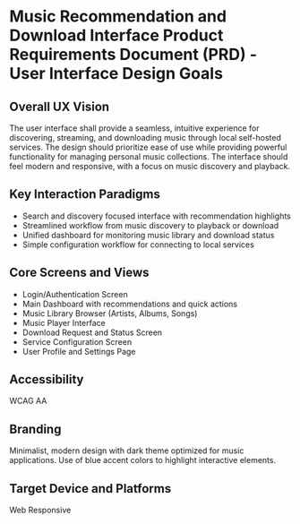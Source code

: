 # Music Recommendation and Download Interface Product Requirements Document (PRD) - User Interface Design Goals

## Overall UX Vision

The user interface shall provide a seamless, intuitive experience for discovering, streaming, and downloading music through local self-hosted services. The design should prioritize ease of use while providing powerful functionality for managing personal music collections. The interface should feel modern and responsive, with a focus on music discovery and playback.

## Key Interaction Paradigms

- Search and discovery focused interface with recommendation highlights
- Streamlined workflow from music discovery to playback or download
- Unified dashboard for monitoring music library and download status
- Simple configuration workflow for connecting to local services

## Core Screens and Views

- Login/Authentication Screen
- Main Dashboard with recommendations and quick actions
- Music Library Browser (Artists, Albums, Songs)
- Music Player Interface
- Download Request and Status Screen
- Service Configuration Screen
- User Profile and Settings Page

## Accessibility

WCAG AA

## Branding

Minimalist, modern design with dark theme optimized for music applications. Use of blue accent colors to highlight interactive elements.

## Target Device and Platforms

Web Responsive